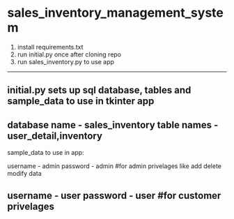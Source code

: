 # sales_inventory_management_system

1) install requirements.txt
2) run initial.py once after cloning repo
3) run sales_inventory.py to use app 


--------------------------------------------------------------------------------
initial.py sets up sql database, tables and sample_data to use in tkinter app
-------------------------------------------------------------------------------

database name - sales_inventory
table names - user_detail,inventory
----------------------------------------------------------------------------
sample_data to use in app:

username - admin
password - admin       #for admin privelages like add delete modify data

username - user
password - user        #for customer privelages
-----------------------------------------------------------------------------




